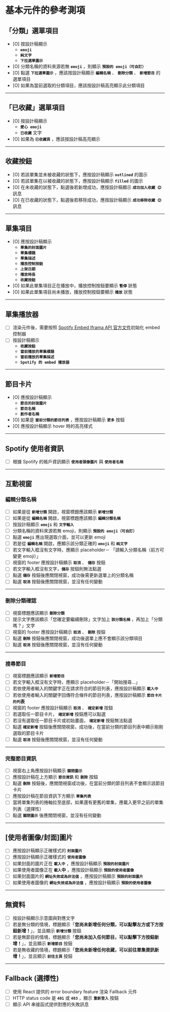 # 基本元件的參考測項

## 「分類」選單項目

- [O] 按設計稿顯示 
  - **`emoji`**
  - **`純文字`**
  - **`下拉選單圖示`**
- [O] 分類名稱的資料來源若無 **`emoji`** ，則顯示 **`預設的 emoji（可自訂）`**
- [O] 點選 **`下拉選單圖示`** ，應該按設計稿顯示 **`編輯名稱`** 、 **`刪除分類`** 、 **`新增節目`** 的選單項目
- [O] 如果為當前選取的分類項目，應該按設計稿高亮顯示此分類項目

---

## 「已收藏」選單項目

- [O] 按設計稿顯示
  - **`愛心 emoji`**
  - **`已收藏`** 文字
- [O] 如果為 **`已收藏頁`** ，應該按設計稿高亮顯示

---

## 收藏按鈕

- [O] 若該單集並未被收藏的狀態下，應按設計稿顯示 **`outlined`** 的圖示
- [O] 若該單集在以被收藏的狀態下，應按設計稿顯示 **`filled`** 的圖示
- [O] 在未收藏的狀態下，點選後若新增成功，應按設計稿顯示 **`成功加入收藏 😊`** 訊息
- [O] 在已收藏的狀態下，點選後若移除成功，應按設計稿顯示 **`成功移除收藏 😊`** 訊息

---

## 單集項目

- [O] 應按設計稿顯示
  - **`單集的封面圖片`**
  - **`單集標題`**
  - **`單集描述`**
  - **`播放控制按鈕`**
  - **`上架日期`**
  - **`播放時長`**
  - **`收藏按鈕`**
- [O] 如果此單集項目正在播放中，播放控制按鈕要顯示 **`暫停`** 狀態
- [O] 如果此單集項目尚未播放，播放控制按鈕要顯示 **`播放`** 狀態

---

## 單集播放器

- [ ] 渲染元件後，需要按照 [Spotify Embed Iframa API 官方文件](https://developer.spotify.com/documentation/embeds/references/iframe-api)初始化 embed 控制器
- [ ] 按設計稿顯示
  - **`收藏按鈕`**
  - **`當前播放的單集標題`**
  - **`當前播放的單集描述`**
  - **`Spotify 的 embed 播放器`**

---

## 節目卡片

- [O] 應按設計稿顯示
  - **`節目的封面圖片`**
  - **`節目名稱`**
  - **`創作者名稱`**
- [O] 如果是 **`當前分類的節目列表`** ，應按設計稿顯示 **`更多`** 按鈕
- [O] 應按設計稿顯示 hover 時的高亮樣式

---

## Spotify 使用者資訊

- [ ] 根據 Spotify 的帳戶資訊顯示 **`使用者頭像圖片`** 與 **`使用者名稱`**

---

## 互動視窗

### 編輯分類名稱

- [ ] 如果是從 **`新增分類`** 開啟，視窗標題應該顯示 **`新增分類`**
- [ ] 如果是從 **`編輯名稱`** 開啟，視窗標題應該顯示 **`編輯分類名稱`**
- [ ] 按設計稿顯示 **`emoji`** 和 **`文字輸入`**
- [ ] 分類名稱的資料來源若無 emoji，則顯示 **`預設的 emoji（可自訂）`**
- [ ] 點選 **`emoji`** 應出現選取介面，並可以更新 emoji
- [ ] 若是從 **`編輯名稱`** 開啟，應顯示該分類正確的 **`emoji`** 和 **`純文字`**
- [ ] 若文字輸入框沒有文字時，應顯示 placeholder－ 「請輸入分類名稱（前方可變更 emoji）」
- [ ] 視窗的 footer 應按設計稿顯示 **`取消`** 、 **`儲存`** 按鈕
- [ ] 若文字輸入框沒有文字，**`儲存`** 按鈕則無法點選
- [ ] 點選 **`儲存`** 按鈕後應關閉視窗，成功後需更新選單上的分類名稱
- [ ] 點選 **`取消`** 按鈕後應關閉視窗，並沒有任何變動

---

### 刪除分類確認

- [ ] 視窗標題應該顯示 **`刪除分類`**
- [ ] 提示文字應該顯示「您確定要繼續刪除」文字加上 **`該分類名稱`** ，再加上「分類嗎？」文字
- [ ] 視窗的 footer 應按設計稿顯示 **`取消`** 、 **`刪除`** 按鈕
- [ ] 點選 **`刪除`** 按鈕後應關閉視窗，成功後選單上應不會顯示該分類項目
- [ ] 點選 **`取消`** 按鈕後應關閉視窗，並沒有任何變動

---

### 搜尋節目

- [ ] 視窗標題應該顯示 **`新增節目`**
- [ ] 若文字輸入框沒有文字時，應顯示 placeholder－「開始搜尋...」
- [ ] 若依使用者輸入的關鍵字正在請求符合的節目列表，應按設計稿顯示 **`載入中`**
- [ ] 若依使用者輸入的關鍵字回傳符合條件的節目列表，應按設計稿顯示 **`節目卡片的列`表**
- [ ] 視窗的 footer 應按設計稿顯示 **`取消`** 、 **`確定新增`** 按鈕
- [ ] 若選取任一節目卡片， **`確定新增`** 按鈕應可以點選
- [ ] 若沒有選取任一節目卡片或初始畫面， **`確定新增`** 按鈕無法點選
- [ ] 點選 **`確定新增`** 按鈕後應關閉視窗，成功後，在當前分類的節目列表中顯示剛剛選取的節目卡片
- [ ] 點選 **`取消`** 按鈕後應關閉視窗，並沒有任何變動

---

### 完整節目資訊

- [ ] 視窗右上角應按設計稿顯示 **`關閉圖示`**
- [ ] 應按設計稿在上方顯示 **`節目資訊`** 和 **`刪除`** 按鈕
- [ ] 點選 **`刪除`** 按鈕後，應關閉視窗成功後，在當前分類的節目列表不會顯示該節目卡片
- [ ] 應按設計稿在節目資訊下方顯示 **`單集列表`**
- [ ] 當將單集列表的捲軸拉至底部，如果還有更舊的單集，應載入更早之前的單集列表（選擇性）
- [ ] 點選 **`關閉圖示`** 後應關閉視窗，並沒有任何變動

---

## [使用者圖像/封面]圖片

- [ ] 應按設計稿顯示正確樣式的 **`封面圖片`**
- [ ] 應按設計稿顯示正確樣式的 **`使用者圖像`**
- [ ] 如果封面的圖片正在 **`載入中`** ，應按設計稿顯示 **`預設的封面圖片`**
- [ ] 如果使用者圖像正在 **`載入`中** ，應按設計稿顯示 **`預設的使用者圖像`**
- [ ] 如果封面圖片的 **`網址失效或為非法值`** ，應按設計稿顯示 **`預設的封面圖片`**
- [ ] 如果使用者圖像的 **`網址失效或為非法值`** ，應按設計稿顯示 **`預設的使用者圖像`**

---

## 無資料

- [ ] 按設計稿顯示示意圖與對應文字
- [ ] 若是無分類的情境，標題顯示「**您尚未新增任何分類，可以點擊左方或下方按鈕新增！**」，並且顯示 **`新增分類`** 按鈕
- [ ] 若是無節目的情境，標題顯示「**您尚未加入任何節目，可以點擊下方按鈕新增！**」，並且顯示 **`新增節目`** 按鈕
- [ ] 若是無收藏的情境，標題顯示「**您尚未新增任何收藏，可以前往單集資訊新增！**」，並且顯示 **`前往主頁`** 按鈕

---

## Fallback (選擇性)

- [ ] 使用 React 提供的 error boundary feature 渲染 Fallback 元件
- [ ] HTTP status code 是 **`401`** 或 **`403`** ，顯示 **`重新登入`** 按鈕
- [ ] 顯示 API 串接函式提供對應的失敗訊息
